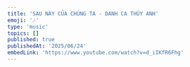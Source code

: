 ```yaml
---
title: 'SAU NÀY CỦA CHÚNG TA - DANH CA THÚY ANH'
emoji: '🎶'
type: 'music'
topics: []
published: true
publishedAt: '2025/06/24'
embedLink: 'https://www.youtube.com/watch?v=d_iIKfR6Fhg'
---
```

